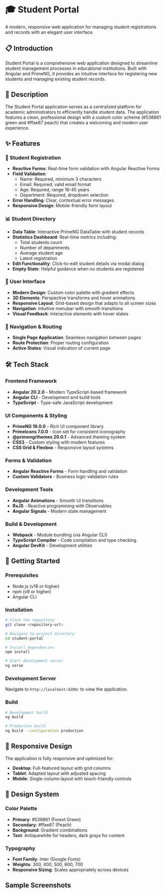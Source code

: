 # 🎓 Student Portal

A modern, responsive web application for managing student registrations and records with an elegant user interface.

## 📋 Introduction

Student Portal is a comprehensive web application designed to streamline student management processes in educational institutions. Built with Angular and PrimeNG, it provides an intuitive interface for registering new students and managing existing student records.

## 📖 Description

The Student Portal application serves as a centralized platform for academic administrators to efficiently handle student data. The application features a clean, professional design with a custom color scheme (#538861 green and #ffae87 peach) that creates a welcoming and modern user experience.

## ✨ Features

### 🔐 Student Registration
- **Reactive Forms**: Real-time form validation with Angular Reactive Forms
- **Field Validation**: 
  - Name: Required, minimum 3 characters
  - Email: Required, valid email format
  - Age: Required, range 16-45 years
  - Department: Required, dropdown selection
- **Error Handling**: Clear, contextual error messages
- **Responsive Design**: Mobile-friendly form layout

### 📊 Student Directory
- **Data Table**: Interactive PrimeNG DataTable with student records
- **Statistics Dashboard**: Real-time metrics including:
  - Total students count
  - Number of departments
  - Average student age
  - Latest registration
- **Edit Functionality**: Click-to-edit student details via modal dialog
- **Empty State**: Helpful guidance when no students are registered

### 🎨 User Interface
- **Modern Design**: Custom color palette with gradient effects
- **3D Elements**: Perspective transforms and hover animations
- **Responsive Layout**: Grid-based design that adapts to all screen sizes
- **Navigation**: Intuitive menubar with smooth transitions
- **Visual Feedback**: Interactive elements with hover states

### 🔄 Navigation & Routing
- **Single Page Application**: Seamless navigation between pages
- **Route Protection**: Proper routing configuration
- **Active States**: Visual indication of current page

## 🛠️ Tech Stack

### Frontend Framework
- **Angular 20.2.0** - Modern TypeScript-based framework
- **Angular CLI** - Development and build tools
- **TypeScript** - Type-safe JavaScript development

### UI Components & Styling
- **PrimeNG 19.0.0** - Rich UI component library
- **PrimeIcons 7.0.0** - Icon set for consistent iconography
- **@primeng/themes 20.0.1** - Advanced theming system
- **CSS3** - Custom styling with modern features
- **CSS Grid & Flexbox** - Responsive layout systems

### Forms & Validation
- **Angular Reactive Forms** - Form handling and validation
- **Custom Validators** - Business logic validation rules

### Development Tools
- **Angular Animations** - Smooth UI transitions
- **RxJS** - Reactive programming with Observables
- **Angular Signals** - Modern state management

### Build & Development
- **Webpack** - Module bundling (via Angular CLI)
- **TypeScript Compiler** - Code compilation and type checking
- **Angular DevKit** - Development utilities

## 🚀 Getting Started

### Prerequisites
- Node.js (v18 or higher)
- npm (v9 or higher)
- Angular CLI

### Installation
```bash
# Clone the repository
git clone <repository-url>

# Navigate to project directory
cd student-portal

# Install dependencies
npm install

# Start development server
ng serve
```

### Development Server
Navigate to `http://localhost:4200/` to view the application.

### Build
```bash
# Development build
ng build

# Production build
ng build --configuration production
```

## 📱 Responsive Design

The application is fully responsive and optimized for:
- **Desktop**: Full-featured layout with grid columns
- **Tablet**: Adapted layout with adjusted spacing
- **Mobile**: Single-column layout with touch-friendly controls

## 🎨 Design System

### Color Palette
- **Primary**: #538861 (Forest Green)
- **Secondary**: #ffae87 (Peach)
- **Background**: Gradient combinations
- **Text**: Antiquewhite for headers, dark grays for content

### Typography
- **Font Family**: Inter (Google Fonts)
- **Weights**: 300, 400, 500, 600, 700
- **Responsive Sizing**: Scales appropriately across devices

## Sample Screenshots

